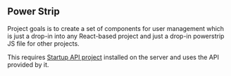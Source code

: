 Power Strip
-----------
Project goals is to create a set of components for user management which is just a drop-in into any React-based project and just a drop-in powerstrip JS file for other projects.

This requires [Startup API project](https://github.com/StartupAPI/users) installed on the server and uses the API provided by it.